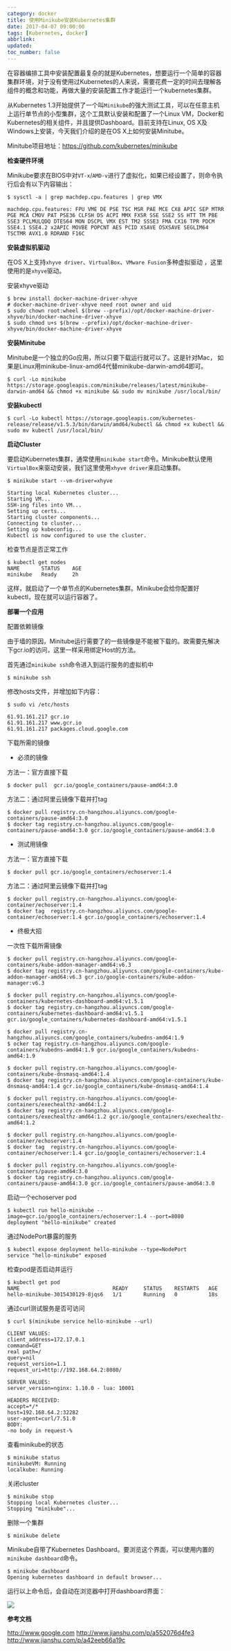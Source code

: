 ```yaml
---
category: docker
title: 使用Minikube安装Kubernetes集群
date: 2017-04-07 09:00:00
tags: [Kubernetes, docker]
abbrlink:
updated:
toc_number: false
---
```


在容器编排工具中安装配置最复杂的就是Kubernetes，想要运行一个简单的容器集群环境，对于没有使用过Kubernetes的人来说，需要花费一定的时间去理解各组件的概念和功能，再做大量的安装配置工作才能运行一个kubernetes集群。

从Kubernetes 1.3开始提供了一个叫`Minikube`的强大测试工具，可以在任意主机上运行单节点的小型集群，这个工具默认安装和配置了一个Linux  VM，Docker和Kubernetes的相关组件，并且提供Dashboard。目前支持在Linux, OS X及Windows上安装，今天我们介绍的是在OS X上如何安装Minitube。

Minitube项目地址：https://github.com/kubernetes/minikube

<!-- more -->

**检查硬件环境**

Minikube要求在BIOS中对`VT-x`/`AMD-v`进行了虚拟化，如果已经设置了，则命令执行后会有以下内容输出：

```
$ sysctl -a | grep machdep.cpu.features | grep VMX

machdep.cpu.features: FPU VME DE PSE TSC MSR PAE MCE CX8 APIC SEP MTRR PGE MCA CMOV PAT PSE36 CLFSH DS ACPI MMX FXSR SSE SSE2 SS HTT TM PBE SSE3 PCLMULQDQ DTES64 MON DSCPL VMX EST TM2 SSSE3 FMA CX16 TPR PDCM SSE4.1 SSE4.2 x2APIC MOVBE POPCNT AES PCID XSAVE OSXSAVE SEGLIM64 TSCTMR AVX1.0 RDRAND F16C
```

**安装虚拟机驱动**

在OS X上支持`xhyve driver`、`VirtualBox`、`VMware Fusion`多种虚拟驱动 ，这里使用的是`xhyve`驱动。

安装xhyve驱动

```
$ brew install docker-machine-driver-xhyve
# docker-machine-driver-xhyve need root owner and uid
$ sudo chown root:wheel $(brew --prefix)/opt/docker-machine-driver-xhyve/bin/docker-machine-driver-xhyve
$ sudo chmod u+s $(brew --prefix)/opt/docker-machine-driver-xhyve/bin/docker-machine-driver-xhyve
```

**安装Minitube**

Minitube是一个独立的Go应用，所以只要下载运行就可以了。这是针对Mac， 如果是Linux用minikube-linux-amd64代替minikube-darwin-amd64即可。

```
$ curl -Lo minikube https://storage.googleapis.com/minikube/releases/latest/minikube-darwin-amd64 && chmod +x minikube && sudo mv minikube /usr/local/bin/
```

**安装kubectl**

```
$ curl -Lo kubectl https://storage.googleapis.com/kubernetes-release/release/v1.5.3/bin/darwin/amd64/kubectl && chmod +x kubectl && sudo mv kubectl /usr/local/bin/
```

**启动Cluster**

要启动Kubernetes集群，通常使用`minikube start`命令。Minikube默认使用`VirtualBox`来驱动安装，我们这里使用`xhyve driver`来启动集群。

```
$ minikube start --vm-driver=xhyve

Starting local Kubernetes cluster...
Starting VM...
SSH-ing files into VM...
Setting up certs...
Starting cluster components...
Connecting to cluster...
Setting up kubeconfig...
Kubectl is now configured to use the cluster.
```

检查节点是否正常工作

```
$ kubectl get nodes
NAME       STATUS    AGE
minikube   Ready     2h
```

这样，就启动了一个单节点的Kubernetes集群。Minikube会给你配置好kubectl，现在就可以运行容器了。

**部署一个应用**

配置依赖镜像

由于墙的原因，Minitube运行需要了的一些镜像是不能被下载的。故需要先解决下gcr.io的访问，这里一样采用绑定Host的方法。

首先通过`minikube ssh`命令进入到运行服务的虚拟机中

```
$ minikube ssh
```

修改hosts文件，并增加如下内容：

```
$ sudo vi /etc/hosts

61.91.161.217 gcr.io
61.91.161.217 www.gcr.io
61.91.161.217 packages.cloud.google.com
```

下载所需的镜像

- 必须的镜像

方法一：官方直接下载

```
$ docker pull  gcr.io/google_containers/pause-amd64:3.0
```

方法二：通过阿里云镜像下载并打tag

```
$ docker pull registry.cn-hangzhou.aliyuncs.com/google-containers/pause-amd64:3.0
$ docker tag registry.cn-hangzhou.aliyuncs.com/google-containers/pause-amd64:3.0 gcr.io/google_containers/pause-amd64:3.0
```

- 测试用镜像

方法一：官方直接下载

```
$ docker pull gcr.io/google_containers/echoserver:1.4
```

方法二：通过阿里云镜像下载并打tag

```
$ docker pull registry.cn-hangzhou.aliyuncs.com/google-container/echoserver:1.4
$ docker tag  registry.cn-hangzhou.aliyuncs.com/google-container/echoserver:1.4 gcr.io/google_containers/echoserver:1.4
```

- 终极大招

一次性下载所需镜像

```
$ docker pull registry.cn-hangzhou.aliyuncs.com/google-containers/kube-addon-manager-amd64:v6.3
$ docker tag registry.cn-hangzhou.aliyuncs.com/google-containers/kube-addon-manager-amd64:v6.3 gcr.io/google-containers/kube-addon-manager:v6.3

$ docker pull registry.cn-hangzhou.aliyuncs.com/google-containers/kubernetes-dashboard-amd64:v1.5.1
$ docker tag registry.cn-hangzhou.aliyuncs.com/google-containers/kubernetes-dashboard-amd64:v1.5.1 gcr.io/google_containers/kubernetes-dashboard-amd64:v1.5.1

$ docker pull registry.cn-hangzhou.aliyuncs.com/google_containers/kubedns-amd64:1.9
$ ocker tag registry.cn-hangzhou.aliyuncs.com/google-containers/kubedns-amd64:1.9 gcr.io/google_containers/kubedns-amd64:1.9

$ docker pull registry.cn-hangzhou.aliyuncs.com/google-containers/kube-dnsmasq-amd64:1.4
$ docker tag registry.cn-hangzhou.aliyuncs.com/google-containers/kube-dnsmasq-amd64:1.4 gcr.io/google_containers/kube-dnsmasq-amd64:1.4

$ docker pull registry.cn-hangzhou.aliyuncs.com/google-containers/exechealthz-amd64:1.2
$ docker tag registry.cn-hangzhou.aliyuncs.com/google-containers/exechealthz-amd64:1.2 gcr.io/google_containers/exechealthz-amd64:1.2

$ docker pull registry.cn-hangzhou.aliyuncs.com/google-container/echoserver:1.4
$ docker tag  registry.cn-hangzhou.aliyuncs.com/google-container/echoserver:1.4 gcr.io/google_containers/echoserver:1.4

$ docker pull registry.cn-hangzhou.aliyuncs.com/google-containers/pause-amd64:3.0
$ docker tag registry.cn-hangzhou.aliyuncs.com/google-containers/pause-amd64:3.0 gcr.io/google_containers/pause-amd64:3.0
```

启动一个echoserver pod

```
$ kubectl run hello-minikube --image=gcr.io/google_containers/echoserver:1.4 --port=8080
deployment "hello-minikube" created
```

通过NodePort暴露的服务

```
$ kubectl expose deployment hello-minikube --type=NodePort
service "hello-minikube" exposed
```

检查pod是否启动并运行

```
$ kubectl get pod
NAME                              READY     STATUS    RESTARTS   AGE
hello-minikube-3015430129-8jqs6   1/1       Running   0          18s
```

通过curl测试服务是否可访问

```
$ curl $(minikube service hello-minikube --url)

CLIENT VALUES:
client_address=172.17.0.1
command=GET
real path=/
query=nil
request_version=1.1
request_uri=http://192.168.64.2:8080/

SERVER VALUES:
server_version=nginx: 1.10.0 - lua: 10001

HEADERS RECEIVED:
accept=*/*
host=192.168.64.2:32282
user-agent=curl/7.51.0
BODY:
-no body in request-%
```

查看minikube的状态

```
$ minikube status
minikubeVM: Running
localkube: Running
```

关闭cluster

```
$ minikube stop
Stopping local Kubernetes cluster...
Stopping "minikube"...
```

删除一个集群

```
$ minikube delete
```

Minikube自带了Kubernetes Dashboard。要浏览这个界面，可以使用内置的`minikube dashboard`命令。

```
$ minikube dashboard
Opening kubernetes dashboard in default browser...
```

运行以上命令后，会自动在浏览器中打开dashboard界面：

![](https://www.hi-linux.com/img/linux/minikube-01.png)

**参考文档**

http://www.google.com
http://www.jianshu.com/p/a552076d4fe3
http://www.jianshu.com/p/a42eeb66a19c
